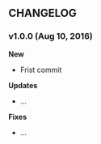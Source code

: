 ## CHANGELOG

### v1.0.0 (Aug 10, 2016)

**New**
- Frist commit

**Updates**
- ...

**Fixes**
- ...
